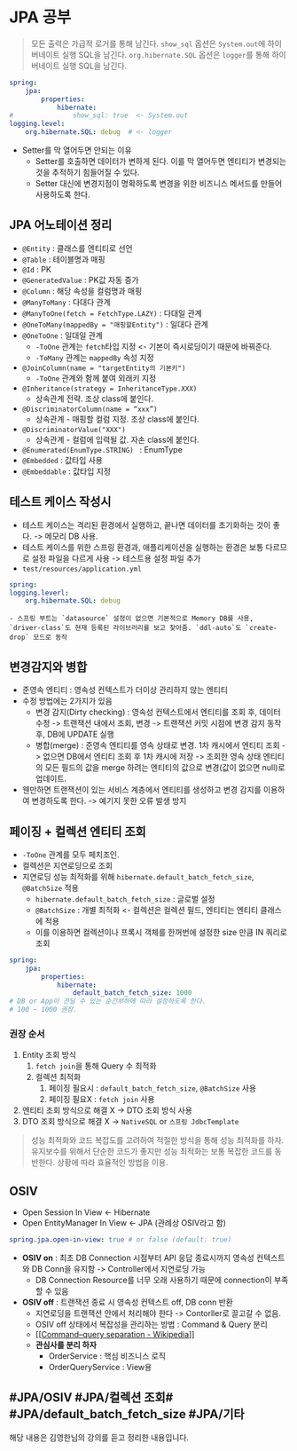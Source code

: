 # JPA 공부
> 모든 출력은 가급적 로거를 통해 남긴다.
> `show_sql` 옵션은 `System.out`에 하이버네이트 실행 SQL을 남긴다.
> `org.hibernate.SQL` 옵션은 `logger`를 통해 하이버네이트 실행 SQL을 남긴다.
```yaml
spring:
	jpa:
		properties:
			hibernate:
#				show_sql: true  <- System.out
logging.level:
	org.hibernate.SQL: debug  # <- logger

```

- Setter를 막 열어두면 안되는 이유
	- Setter를 호출하면 데이터가 변하게 된다. 이를 막 열어두면 엔티티가 변경되는 것을 추적하기 힘들어질 수 있다.
	- Setter 대신에 변경지점이 명확하도록 변경을 위한 비즈니스 메서드를 만들어 사용하도록 한다.


## JPA 어노테이션 정리
- `@Entity` : 클래스를 엔티티로 선언
- `@Table` : 테이블명과 매핑
- `@Id` : PK
- `@GeneratedValue` : PK값 자동 증가
- `@Column` : 해당 속성을 컬럼명과 매핑
- `@ManyToMany` : 다대다 관계
- `@ManyToOne(fetch = FetchType.LAZY)` : 다대일 관계
- `@OneToMany(mappedBy = "매핑할Entity")` : 일대다 관계
- `@OneToOne` : 일대일 관계
	- `-ToOne` 관계는 `fetch`타입 지정 <- 기본이 즉시로딩이기 때문에 바꿔준다.
	- `-ToMany` 관계는 `mappedBy` 속성 지정
- `@JoinColumn(name = "targetEntity의 기본키")`
	- `-ToOne` 관계와 함께 붙여 외래키 지정
- `@Inheritance(strategy = InheritanceType.XXX)`
	- 상속관계 전략. 조상 class에 붙인다.
- `@DiscriminatorColumn(name = “xxx”)`
	- 상속관계 - 매핑할 컬럼 지정. 조상 class에 붙인다.
- `@DiscriminatorValue("XXX")`
	- 상속관계 - 컬럼에 입력될 값. 자손 class에 붙인다.
- `@Enumerated(EnumType.STRING) ` : EnumType
- `@Embedded` : 값타입 사용
- `@Embeddable` : 값타입 지정



## 테스트 케이스 작성시
- 테스트 케이스는 격리된 환경에서 실행하고, 끝나면 데이터를 초기화하는 것이 좋다. -> 메모리 DB 사용.
- 테스트 케이스를 위한 스프링 환경과, 애플리케이션을 실행하는 환경은 보통 다르므로 설정 파일을 다르게 사용 -> 테스트용 설정 파일 추가
- `test/resources/application.yml`
```yaml
spring:
logging.leverl:
	org.hibernate.SQL: debug
```
	- 스프링 부트는 `datasource` 설정이 없으면 기본적으로 Memory DB를 사용, `driver-class`도 현재 등록된 라이브러리를 보고 찾아줌. `ddl-auto`도 `create-drop` 모드로 동작


## 변경감지와 병합
- 준영속 엔티티 : 영속성 컨텍스트가 더이상 관리하지 않는 엔티티
- 수정 방법에는 2가지가 있음
	- 변경 감지(Dirty checking) : 영속성 컨텍스트에서 엔티티를 조회 후, 데이터 수정 -> 트랜잭션 내에서 조회, 변경 -> 트랜잭션 커밋 시점에 변경 감지 동작 후, DB에 UPDATE 실행
	- 병합(merge) : 준영속 엔티티를 영속 상태로 변경. 1차 캐시에서 엔티티 조회 -> 없으면 DB에서 엔티티 조회 후 1차 캐시에 저장 -> 조회한 영속 상태 엔티티의 모든 필드의 값을 merge 하려는 엔티티의 값으로 변경(값이 없으면  null)로 업데이트.
- 웬만하면 트랜잭션이 있는 서비스 계층에서 엔티티를 생성하고 변경 감지를 이용하여 변경하도록 한다. -> 예기지 못한 오류 발생 방지



## 페이징 + 컬렉션 엔티티 조회
- `-ToOne` 관계를 모두 페치조인.
- 컬렉션은 지연로딩으로 조회
- 지연로딩 성능 최적화를 위해 `hibernate.default_batch_fetch_size`, `@BatchSize` 적용
	- `hibernate.default_batch_fetch_size` : 글로벌 설정
	- `@BatchSize` : 개별 최적화 <- 컬렉션은 컬렉션 필드, 엔티티는 엔티티 클래스에 적용
	- 이를 이용하면 컬렉션이나 프록시 객체를 한꺼번에 설정한 size 만큼 IN 쿼리로 조회
```yaml
spring: 
	jpa: 
		properties:
			hibernate:
				default_batch_fetch_size: 1000
# DB or App이 견딜 수 있는 순간부하에 따라 설정하도록 한다.
# 100 ~ 1000 권장.
```

### 권장 순서
1. Entity 조회 방식
	1. `fetch join`을 통해 Query 수 최적화 
	2. 컬렉션 최적화 
		1. 페이징 필요시 : `default_batch_fetch_size`, `@BatchSize` 사용
		2. 페이징 필요X : `fetch join` 사용
2. 엔티티 조회 방식으로 해결 X -> DTO 조회 방식 사용
3. DTO 조회 방식으로 해결 X -> `NativeSQL` or `스프링 JdbcTemplate`

> 성능 최적화와 코드 복잡도를 고려하여 적절한 방식을 통해 성능 최적화를 하자. 유지보수를 위해서 단순한 코드가 좋지만 성능 최적화는 보통 복잡한 코드를 동반한다. 상황에 따라 효율적인 방법을 이용.


## OSIV
- Open Session In View <- Hibernate
- Open EntityManager In View <- JPA (관례상 OSIV라고 함)
```yaml
spring.jpa.open-in-view: true # or false (default: true)
```

- **OSIV on** : 최초 DB Connection 시점부터 API 응답 종료시까지 영속성 컨텍스트와 DB Conn을 유지함 -> Controller에서 지연로딩 가능
	- DB Connection Resource를 너무 오래 사용하기 때문에 connection이 부족할 수 있음
- **OSIV off** : 트랜잭션 종료 시 영속성 컨텍스트 off, DB conn 반환
	- 지연로딩을 트랜잭션 안에서 처리해야 한다 -> Contorller로 끌고갈 수 없음.
	- OSIV off 상태에서 복잡성을 관리하는 방법 : Command & Query 분리
	- [[[Command–query separation - Wikipedia](https://en.wikipedia.org/wiki/Command%E2%80%93query_separation)]]
	- **관심사를 분리 하자**
		- OrderService : 핵심 비즈니스 로직
		- OrderQueryService : View용



#JPA/OSIV
#JPA/컬렉션 조회#
#JPA/default_batch_fetch_size 
#JPA/기타
---
해당 내용은 김영한님의 강의를 듣고 정리한 내용입니다.